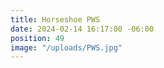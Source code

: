 ```yaml
---
title: Horseshoe PWS
date: 2024-02-14 16:17:00 -06:00
position: 49
image: "/uploads/PWS.jpg"
---
```


